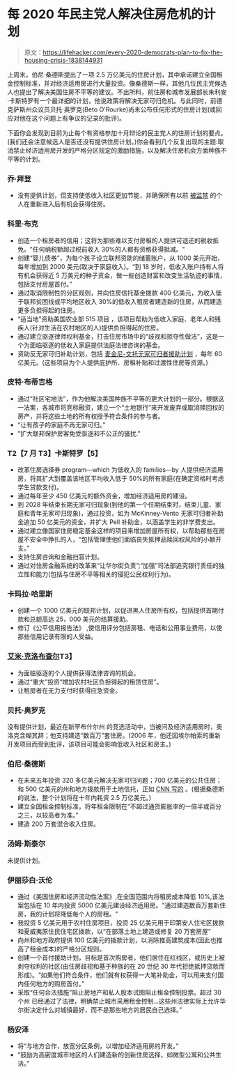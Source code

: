 # 每 2020 年民主党人解决住房危机的计划

> 原文：<https://lifehacker.com/every-2020-democrats-plan-to-fix-the-housing-crisis-1838144931>

上周末，伯尼·桑德斯提出了一项 2.5 万亿美元的住房计划，其中承诺建立全国租金控制标准，并对经济适用房进行大量投资。像桑德斯一样，其他几位民主党候选人也提出了解决美国住房不平等的建议。不出所料，前住房和城市发展部长朱利安·卡斯特罗有一个最详细的计划，他说政策将解决无家可归危机。与此同时，前德克萨斯州众议员贝托·奥罗克(Beto O'Rourke)尚未公布任何形式的住房计划(或回应对他在这个问题上有争议的记录的批评)。



下面你会发现到目前为止每个有资格参加十月辩论的民主党人的住房计划的要点。(我们还会注意候选人是否还没有提供住房计划。)你会看到几个反复出现的主题:取消禁止经济适用房开发的严格分区规定的激励措施，以及解决住房机会方面种族不平等的计划。

### 乔·拜登

*   没有提供计划，但支持使低收入社区更加节能，并确保所有以前 [被监禁](https://joebiden.com/justice/) 的个人在重新进入后有机会获得住房。

### 科里·布克

*   创造一个租房者的信用；这将为那些难以支付房租的人提供可退还的税收抵免。"任何纳税额超过税前收入 30%的人都有资格获得抵减。"
*   创建“婴儿债券”，为每个孩子设立联邦资助的储蓄账户，从 1000 美元开始，每年增加到 2000 美元(取决于家庭收入)。“到 18 岁时，低收入账户持有人将有机会获得近 5 万美元的种子资金，做一些创造财富和改变生活轨迹的事情，包括支付房屋首付。”
*   通过取消限制性的分区规则，并向住房信托基金拨款 400 亿美元，为收入低于联邦贫困线或平均地区收入 30%的低收入租房者建造新的住房，从而建造更多负担得起的住房。
*   “适当地”资助美国农业部 515 项目 ，该项目帮助为低收入家庭、老年人和残疾人(针对生活在农村地区的人)提供负担得起的住房。
*   通过建立驱逐律师权利基金，打击住房市场中的“歧视和掠夺性做法”，这是一个为面临驱逐的低收入家庭提供法庭法律咨询的基金。
*   资助反无家可归补助计划，包括 [麦金尼-文托无家可归者援助计划](https://nlihc.org/sites/default/files/2014AG-98.pdf) ，每年 60 亿美元。(这些项目为个人提供庇护所、房租补贴和过渡性住房等资源。)

### 皮特·布蒂吉格

*   通过“社区宅地法”，作为他解决美国种族不平等的更大计划的一部分。根据这一法案，各城市将竞标融资，建立一个“土地银行”来开发废弃或取消赎回权的房产，并将这些土地的所有权授予符合条件的参与者。
*   “让有孩子的家庭不再无家可归。”
*   "扩大联邦保护房客免受驱逐和不公正的骚扰."

### T2【7 月 T3】**卡斯特罗【5】**

*   改革住房选择券 program⁠—which 为低收入的 families⁠—by 人提供经济适用房，将其扩大到覆盖该地区平均收入低于 50%的所有家庭(在确定资格时考虑学生贷款支付)。
*   通过每年至少 450 亿美元的额外资金，增加经济适用房的建设。
*   到 2028 年结束长期无家可归现象(到他的第一个任期结束时，结束儿童、家庭和青年无家可归现象)，通过投资，如为 McKinney-Vento 无家可归者补助金追加 50 亿美元的资金，并扩大 Pell 补助金，以涵盖学生的非学费支出。
*   通过建立像国家住房稳定基金这样的项目来增加房屋所有权，以帮助那些在房屋不安全中挣扎的人，“包括管理使他们面临丧失抵押品赎回权风险的小额开支。”
*   支持住房咨询和金融扫盲计划。
*   通过对住房金融系统的改革来“让华尔街负责”;“加强”司法部追究银行责任的独立性和能力(包括与住房不平等相关的侵犯公民权利行为)。

### 卡玛拉·哈里斯

*   创建一个 1000 亿美元的联邦计划，以促进黑人住房所有权，包括提供首期付款和总额高达 25，000 美元的结算援助。
*   修订《公平信用报告法》 ,使信用评分包括房租、电话和公用事业费用，以使那些信用记录有限的人受益。

### [艾米·克洛布查尔](https://medium.com/@AmyforAmerica/senator-klobuchars-housing-plan-761e9f93f3a4)T3】

*   为面临驱逐的个人提供获得法律咨询的机会。
*   通过“重大”投资“增加农村社区负担得起的租赁住房”。
*   让租房者在无力支付时获得应急资金。

### 贝托·奥罗克

没有提供计划，最近在新罕布什尔州 的竞选活动中，当被问及经济适用房时，奥洛克含糊其辞；他支持建造“数百万”套住房。(2006 年，他还因埃尔帕索的重新开发项目而受到批评，该项目可能会影响低收入社区和房主。)

### 伯尼·桑德斯

*   在未来五年投资 320 多亿美元解决无家可归问题；700 亿美元的公共住房；和 500 亿美元的州和地方拨款用于土地信托，正如 [CNN 写的](https://www.cnn.com/2019/09/14/politics/bernie-sanders-teases-housing-plan/index.html) 。(根据桑德斯的说法，整个计划将在十年内耗资 2.5 万亿美元。)
*   建立全国租金控制标准，将年租金限制在“不超过通货膨胀率的一倍半或百分之三，以较高者为准。”
*   建造 200 万套混合收入住房。

### 汤姆·斯泰尔

未提供计划。

### 伊丽莎白·沃伦

*   通过《美国住房和经济流动性法案》,在全国范围内将租房成本降低 10%,该法案包括在 10 年内投资 5000 亿美元建设经济适用房。"通过建造数百万套新住房，我的计划将降低每个人的房租。"
*   我投资 5 亿美元用于农村住房项目，投资 25 亿美元用于印第安人住宅区拨款和夏威夷原住民住宅区拨款，以“在部落土地上建造或修复 20 万套房屋”
*   向州和地方政府提供 100 亿美元的拨款计划，以消除推高建筑成本(因此也推高了租金成本)的严格分区规则。
*   创建一个首付援助计划，目标是首次购房者，他们居住在红线区，或历史上被剥夺权利的社区(由住房歧视和基于种族的在 20 世纪 30 年代拒绝抵押贷款而形成)。“如果他们符合条件，他们就有权获得一大笔补助金，可以用来支付国内任何地方的购房首付。”
*   采取“任何合法措施”阻止房地产和私人股本试图阻止租金控制投票。超过 30 个州 已经通过了法律，明确禁止城市采用租金控制...这些州法律实际上允许华尔街决定什么对城镇最好，而不是那些地方的居民自己选择。”

### 杨安泽

*   将“与地方合作，放宽分区条例，以增加经济适用房的开发。”
*   “鼓励为高密度城市地区的人们建造新的创新住房选择，如微型公寓和公共生活。”